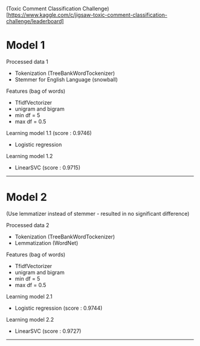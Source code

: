 (Toxic Comment Classification Challenge)[https://www.kaggle.com/c/jigsaw-toxic-comment-classification-challenge/leaderboard]


# Model 1

Processed data 1

- Tokenization (TreeBankWordTockenizer)
- Stemmer for English Language (snowball)

Features (bag of words)

- TfidfVectorizer 
- unigram and bigram
- min df = 5
- max df = 0.5


Learning model 1.1 (score : 0.9746)

- Logistic regression


Learning model 1.2 

- LinearSVC (score : 0.9715)
 
--------------------------------------------

# Model 2  

(Use lemmatizer instead of stemmer - resulted in no significant difference)

Processed data 2

- Tokenization (TreeBankWordTockenizer)
- Lemmatization (WordNet)


Features (bag of words)

- TfidfVectorizer 
- unigram and bigram
- min df = 5
- max df = 0.5


Learning model 2.1 

- Logistic regression (score : 0.9744)


Learning model 2.2 

- LinearSVC (score :  0.9727)
 
--------------------------------------------